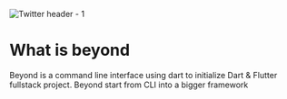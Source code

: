 ![Twitter header - 1](https://user-images.githubusercontent.com/27884014/206094161-b7f6e2b0-78ac-4959-b683-5b9c13a85e29.png)

# What is beyond
Beyond is a command line interface using dart to initialize Dart & Flutter fullstack project. Beyond start from CLI into a bigger framework
